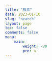 ```yaml
---
title: "搜索"
date: 2023-01-10
slug: "search"
layout: page
toc: false
comments: false
menu:
    main: 
        weight: -80
        pre: a
---
```


<link href="/css/pagefind-ui.css" rel="stylesheet">
<script src="/_pagefind/pagefind-ui.js" type="text/javascript"></script>

<div id="search"></div>
<script>
    window.addEventListener('DOMContentLoaded', (event) => {
        new PagefindUI({ element: "#search" });
    });
</script>